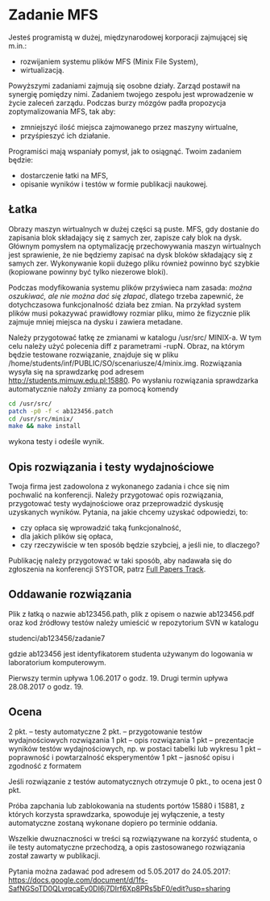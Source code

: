# Zadanie MFS

Jesteś programistą w dużej, międzynarodowej korporacji zajmującej się m.in.:

- rozwijaniem systemu plików MFS (Minix File System),
- wirtualizacją.

Powyższymi zadaniami zajmują się osobne działy. Zarząd postawił na synergię
pomiędzy nimi. Zadaniem twojego zespołu jest wprowadzenie w życie zaleceń
zarządu. Podczas burzy mózgów padła propozycja zoptymalizowania MFS, tak aby:

- zmniejszyć ilość miejsca zajmowanego przez maszyny wirtualne,
- przyśpieszyć ich działanie.

Programiści mają wspaniały pomysł, jak to osiągnąć. Twoim zadaniem będzie:

- dostarczenie łatki na MFS,
- opisanie wyników i testów w formie publikacji naukowej.


## Łatka

Obrazy maszyn wirtualnych w dużej części są puste. MFS, gdy dostanie do
zapisania blok składający się z samych zer, zapisze cały blok na dysk.
Głównym pomysłem na optymalizację przechowywania maszyn wirtualnych jest
sprawienie, że nie będziemy zapisać na dysk bloków składający się z samych zer.
Wykonywanie kopii dużego pliku również powinno być szybkie (kopiowane powinny
być tylko niezerowe bloki).

Podczas modyfikowania systemu plików przyświeca nam zasada: *można oszukiwać,
ale nie można dać się złapać*, dlatego trzeba zapewnić, że dotychczasowa
funkcjonalność działa bez zmian. Na przykład system plików musi pokazywać
prawidłowy rozmiar pliku, mimo że fizycznie plik zajmuje mniej miejsca na dysku
i zawiera metadane.

Należy przygotować łatkę ze zmianami w katalogu /usr/src/ MINIX-a.
W tym celu należy użyć polecenia diff z parametrami -rupN.
Obraz, na którym będzie testowane rozwiązanie, znajduje się w pliku
/home/students/inf/PUBLIC/SO/scenariusze/4/minix.img.
Rozwiązania wysyła się na sprawdzarkę pod adresem http://students.mimuw.edu.pl:15880.
Po wysłaniu rozwiązania sprawdzarka automatycznie nałoży zmiany za pomocą komendy

```bash
cd /usr/src/
patch -p0 -f < ab123456.patch
cd /usr/src/minix/
make && make install
```

wykona testy i odeśle wynik.


## Opis rozwiązania i testy wydajnościowe

Twoja firma jest zadowolona z wykonanego zadania i chce się nim pochwalić na
konferencji. Należy przygotować opis rozwiązania, przygotować testy
wydajnościowe oraz przeprowadzić dyskusję uzyskanych wyników. Pytania, na jakie
chcemy uzyskać odpowiedzi, to:

- czy opłaca się wprowadzić taką funkcjonalność,
- dla jakich plików się opłaca,
- czy rzeczywiście w ten sposób będzie szybciej, a jeśli nie, to dlaczego?

Publikację należy przygotować w taki sposób, aby nadawała się do zgłoszenia na
konferencji SYSTOR, patrz [Full Papers Track](https://www.systor.org/2017/cfp.html).


## Oddawanie rozwiązania

Plik z łatką o nazwie ab123456.path, plik z opisem o nazwie ab123456.pdf oraz
kod źródłowy testów należy umieścić w repozytorium SVN w katalogu

studenci/ab123456/zadanie7

gdzie ab123456 jest identyfikatorem studenta używanym do logowania
w laboratorium komputerowym.

Pierwszy termin upływa 1.06.2017 o godz. 19.
Drugi termin upływa 28.08.2017 o godz. 19.


## Ocena

2 pkt. – testy automatyczne
2 pkt. – przygotowanie testów wydajnościowych rozwiązania
1 pkt  – opis rozwiązania
1 pkt  – prezentacje wyników testów wydajnościowych, np. w postaci tabelki lub wykresu
1 pkt  – poprawność i powtarzalność eksperymentów
1 pkt  – jasność opisu i zgodność z formatem

Jeśli rozwiązanie z testów automatycznych otrzymuje 0 pkt., to ocena jest 0 pkt.

Próba zapchania lub zablokowania na students portów 15880 i 15881, z których
korzysta sprawdzarka, spowoduje jej wyłączenie, a testy automatyczne zostaną
wykonane dopiero po terminie oddania.

Wszelkie dwuznaczności w treści są rozwiązywane na korzyść studenta, o ile testy
automatyczne przechodzą, a opis zastosowanego rozwiązania został zawarty
w publikacji.

Pytania można zadawać pod adresem od 5.05.2017 do 24.05.2017:
https://docs.google.com/document/d/1fs-SafNGSoTD0QLvrqcaEy0DI6j7DIrf6Xp8PRs5bF0/edit?usp=sharing
